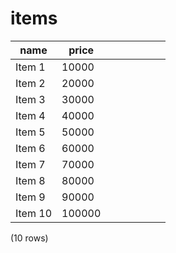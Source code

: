 items
=====

|  name   | price  |   |   |   |   |   |   |
|---------|--------|---|---|---|---|---|---|
| Item 1  | 10000  |   |   |
| Item 2  | 20000  |   |   |
| Item 3  | 30000  |   |   |
| Item 4  | 40000  |   |   |
| Item 5  | 50000  |   |   |
| Item 6  | 60000  |   |   |
| Item 7  | 70000  |   |   |
| Item 8  | 80000  |   |   |
| Item 9  | 90000  |   |   |
| Item 10 | 100000 |   |   |
(10 rows)

